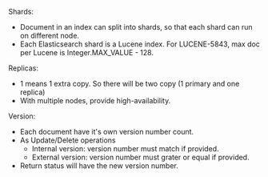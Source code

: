 Shards:
* Document in an index can split into shards, so that each shard can run on different node.
* Each Elasticsearch shard is a Lucene index. For LUCENE-5843, max doc per Lucene is Integer.MAX_VALUE - 128.

Replicas:
* 1 means 1 extra copy. So there will be two copy (1 primary and one replica)
* With multiple nodes, provide high-availability.

Version:
* Each document have it's own version number count.
* As Update/Delete operations
  * Internal version: version number must match if provided.
  * External version: version number must grater or equal if provided.
* Return status will have the new version number.
